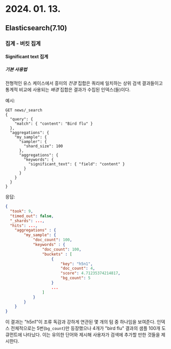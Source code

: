 # 2024. 01. 13.

## Elasticsearch(7.10)

### 집계 - 버킷 집계

#### Significant text 집계

##### 기본 사용법

전형적인 유스 케이스에서 흥미의 *전경* 집합은 쿼리에 일치하는 상위 검색 결과들이고 통계적 비교에 사용되는 *배경* 집합은 결과가 수집된 인덱스(들)이다.

예시:

```http
GET news/_search
{
  "query": {
    "match": { "content": "Bird flu" }
  },
  "aggregations": {
    "my_sample": {
      "sampler": {
        "shard_size": 100
      },
      "aggregations": {
        "keywords": {
          "significant_text": { "field": "content" }
        }
      }
    }
  }
}
```

응답:

```json
{
  "took": 9,
  "timed_out": false,
  "_shards": ...,
  "hits": ...,
    "aggregations" : {
        "my_sample": {
            "doc_count": 100,
            "keywords" : {
                "doc_count": 100,
                "buckets" : [
                    {
                        "key": "h5n1",
                        "doc_count": 4,
                        "score": 4.71235374214817,
                        "bg_count": 5
                    }
                    ...
                ]
            }
        }
    }
}
```

이 결과는 "h5n1"이 조류 독감과 강하게 연관된 몇 개의 텀 중 하나임을 보여준다. 인덱스 전체적으로는 5번(`bg_count`)만 등장했으나 4개가 "bird flu" 결과의 샘플 100개 도큐먼트에 나타났다. 이는 유의한 단어와 제시해 사용자가 검색에 추가할 만한 것들을 제시한다.

